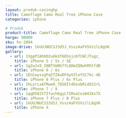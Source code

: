 ```yaml
---
layout: produk-casinghp
title: Camoflage Camo Real Tree iPhone Case
categories: iphone

# Produk
product-title: Camoflage Camo Real Tree iPhone Case
harga: 90000
sku: hn-2094
image-drive: 1kUUJNUCS33d5J_Vssz4aFVSVs1lL8gVK
gallery:
  - url: 1VgpPIAhKD2u6kXf6EhnjcKfCWlJTugz_
    title: iPhone 5 / 5s / SE
  - url: 1g2wJx9_I8BTVmNSfYLQHmZQOwhMXtfdB
    title: iPhone 6 / 6s
  - url: 1EnCwyssgFq5TZAuDF4yV3leYSC7kc-4D
    title: iPhone 6 Plus / 6s Plus
  - url: 1hLyrLxAfRwe6_7QS8ItdOxobRidU22rL
    title: iPhone 7 / 8
  - url: 1qqD582tTIfach6gyLfIRoaCoiW43Xx7X
    title: iPhone 7 Plus / 8 Plus
  - url: 1kUUJNUCS33d5J_Vssz4aFVSVs1lL8gVK
    title: iPhone X
---
```

